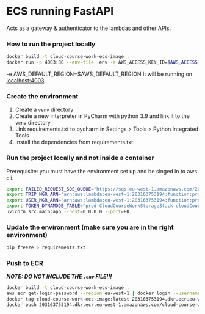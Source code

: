 # ECS running FastAPI
Acts as a gateway & authenticator to the lambdas and other APIs.

### How to run the project locally
```bash
docker build -t cloud-course-work-ecs-image . 
docker run -p 4003:80 --env-file .env -e AWS_ACCESS_KEY_ID=$AWS_ACCESS_KEY_ID -e AWS_SECRET_ACCESS_KEY=$AWS_SECRET_ACCESS_KEY cloud-course-work-ecs-image
```
-e AWS_DEFAULT_REGION=$AWS_DEFAULT_REGION
It will be running on [localhost:4003](http://localhost:4003/).

### Create the environment
1. Create a `venv` directory
2. Create a new interpreter in PyCharm with python 3.9 and link it to the `venv` directory
3. Link requirements.txt to pycharm in Settings > Tools > Python Integrated Tools
4. Install the dependencies from requirements.txt


### Run the project locally and not inside a container
Prerequisite: you must have the environment set up and be singed in to aws cli.
```bash
export FAILED_REQUEST_SQS_QUEUE="https://sqs.eu-west-1.amazonaws.com/203163753194/prod-CloudCourseWorkFailedRequest-CloudCourseWorkFailedRequestMgrSQ-LJerBDUtL5wr"
export TRIP_MGR_ARN="arn:aws:lambda:eu-west-1:203163753194:function:prod-CloudCourseWorkTripM-CloudCourseWorkTripMgr2C-eLL8llBozOko"
export USER_MGR_ARN="arn:aws:lambda:eu-west-1:203163753194:function:prod-CloudCourseWorkAccou-CloudCourseWorkAccountMg-hUGTc4n0SnjO"
export TOKEN_DYNAMODB_TABLE="prod-CloudCourseWorkStorageStack-cloudCourseWorkTokensDynamoDbTableE313728A-SV35MP511AZK"
uvicorn src.main:app --host=0.0.0.0 --port=80
```

### Update the environment (make sure you are in the right environment)
```bash
pip freeze > requirements.txt
```

### Push to ECR
_**NOTE: DO NOT INCLUDE THE `.env` FILE!!!**_
```bash
docker build -t cloud-course-work-ecs-image . 
aws ecr get-login-password --region eu-west-1 | docker login --username AWS --password-stdin 203163753194.dkr.ecr.eu-west-1.amazonaws.com
docker tag cloud-course-work-ecs-image:latest 203163753194.dkr.ecr.eu-west-1.amazonaws.com/cloud-course-work-ecs-repo:latest
docker push 203163753194.dkr.ecr.eu-west-1.amazonaws.com/cloud-course-work-ecs-repo:latest
```